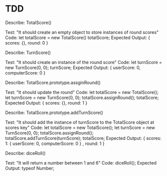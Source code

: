 # TDD

Describe: TotalScore()

Test: "It should create an empty object to store instances of round scores"
Code: let totalScore = new TotalScore()
totalScore;
Expected Output: { scores: {}, round: 0 }

Describe: TurnScore()

Test: "It should create an instance of the round score"
Code: let turnScore = new TurnScore(0, 0);
turnScore;
Expected Output: { userScore: 0, computerScore: 0 }

Describe: TotalScore.prototype.assginRound()

Test: "It should update the round"
Code: let totalScore =  new TotalScore();
let turnScore = new TurnScore(0, 0);
totalScore.assignRound();
totalScore;
Expected Output: { scores: {}, round: 1 }

Describe: TotalScore.prototype.addTurnScore()

Test: "It should add the instance of turnScore to the TotalScore object at scores key"
Code:
let totalScore =  new TotalScore();
let turnScore = new TurnScore(0, 0);
totalScore.assignRound();
totalScore.addTurnScore(turnScore);
totalScore; 
Expected Output: { scores: 1: { userScore: 0, computerScore: 0 }
, round: 1 }

Describe: diceRoll()

Test: "It will return a number between 1 and 6"
Code: diceRoll();
Expected Output: typeof Number;

